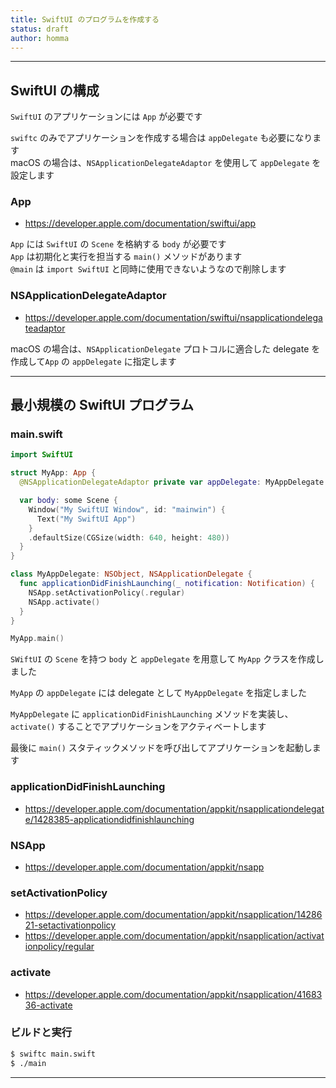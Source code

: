```yaml
---
title: SwiftUI のプログラムを作成する
status: draft
author: homma
---
```


--------------------------------------------------------------------------------

## SwiftUI の構成

`SwiftUI` のアプリケーションには `App` が必要です  

`swiftc` のみでアプリケーションを作成する場合は `appDelegate` も必要になります  
macOS の場合は、`NSApplicationDelegateAdaptor` を使用して `appDelegate` を設定します  

### App
- https://developer.apple.com/documentation/swiftui/app

`App` には `SwiftUI` の `Scene` を格納する `body` が必要です  
`App` は初期化と実行を担当する `main()` メソッドがあります  
`@main` は `import SwiftUI` と同時に使用できないようなので削除します  

### NSApplicationDelegateAdaptor
- https://developer.apple.com/documentation/swiftui/nsapplicationdelegateadaptor

macOS の場合は、`NSApplicationDelegate` プロトコルに適合した delegate を作成して`App` の `appDelegate` に指定します

--------------------------------------------------------------------------------

## 最小規模の SwiftUI プログラム

### main.swift

````swift
import SwiftUI

struct MyApp: App {
  @NSApplicationDelegateAdaptor private var appDelegate: MyAppDelegate

  var body: some Scene {
    Window("My SwiftUI Window", id: "mainwin") {
      Text("My SwiftUI App")
    }
    .defaultSize(CGSize(width: 640, height: 480))
  }
}

class MyAppDelegate: NSObject, NSApplicationDelegate {
  func applicationDidFinishLaunching(_ notification: Notification) {
    NSApp.setActivationPolicy(.regular)
    NSApp.activate()
  }
}

MyApp.main()
````

`SWiftUI` の `Scene` を持つ `body` と `appDelegate` を用意して `MyApp` クラスを作成しました  

`MyApp` の `appDelegate` には delegate として `MyAppDelegate` を指定しました  

`MyAppDelegate` に `applicationDidFinishLaunching` メソッドを実装し、`activate()` することでアプリケーションをアクティベートします

最後に `main()` スタティックメソッドを呼び出してアプリケーションを起動します

### applicationDidFinishLaunching
- https://developer.apple.com/documentation/appkit/nsapplicationdelegate/1428385-applicationdidfinishlaunching

### NSApp
- https://developer.apple.com/documentation/appkit/nsapp

### setActivationPolicy
- https://developer.apple.com/documentation/appkit/nsapplication/1428621-setactivationpolicy
- https://developer.apple.com/documentation/appkit/nsapplication/activationpolicy/regular

### activate
- https://developer.apple.com/documentation/appkit/nsapplication/4168336-activate

### ビルドと実行

````sh
$ swiftc main.swift
$ ./main
````

--------------------------------------------------------------------------------
